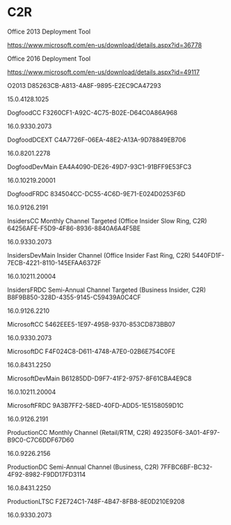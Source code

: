 # C2R

Office 2013 Deployment Tool

https://www.microsoft.com/en-us/download/details.aspx?id=36778

Office 2016 Deployment Tool

https://www.microsoft.com/en-us/download/details.aspx?id=49117


O2013 D85263CB-A813-4A8F-9895-E2EC9CA47293

15.0.4128.1025

DogfoodCC F3260CF1-A92C-4C75-B02E-D64C0A86A968

16.0.9330.2073

DogfoodDCEXT C4A7726F-06EA-48E2-A13A-9D78849EB706

16.0.8201.2278

DogfoodDevMain EA4A4090-DE26-49D7-93C1-91BFF9E53FC3

16.0.10219.20001

DogfoodFRDC 834504CC-DC55-4C6D-9E71-E024D0253F6D

16.0.9126.2191

InsidersCC Monthly Channel Targeted (Office Insider Slow Ring, C2R) 64256AFE-F5D9-4F86-8936-8840A6A4F5BE

16.0.9330.2073

InsidersDevMain Insider Channel (Office Insider Fast Ring, C2R) 5440FD1F-7ECB-4221-8110-145EFAA6372F

16.0.10211.20004

InsidersFRDC Semi-Annual Channel Targeted (Business Insider, C2R) B8F9B850-328D-4355-9145-C59439A0C4CF

16.0.9126.2210

MicrosoftCC 5462EEE5-1E97-495B-9370-853CD873BB07

16.0.9330.2073

MicrosoftDC F4F024C8-D611-4748-A7E0-02B6E754C0FE

16.0.8431.2250

MicrosoftDevMain B61285DD-D9F7-41F2-9757-8F61CBA4E9C8

16.0.10211.20004

MicrosoftFRDC 9A3B7FF2-58ED-40FD-ADD5-1E5158059D1C

16.0.9126.2191

ProductionCC Monthly Channel (Retail/RTM, C2R) 492350F6-3A01-4F97-B9C0-C7C6DDF67D60

16.0.9226.2156

ProductionDC Semi-Annual Channel (Business, C2R) 7FFBC6BF-BC32-4F92-8982-F9DD17FD3114

16.0.8431.2250

ProductionLTSC F2E724C1-748F-4B47-8FB8-8E0D210E9208

16.0.9330.2073

